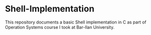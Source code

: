 # Shell-Implementation
This repository documents a basic Shell implementation in C as part of Operation Systems course I took at Bar-Ilan University.
